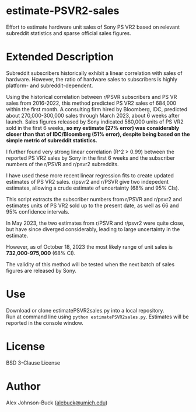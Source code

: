 # estimate-PSVR2-sales
Effort to estimate hardware unit sales of Sony PS VR2 based on relevant subreddit statistics and sparse official sales figures.

# Extended Description

Subreddit subscribers historically exhibit a linear correlation with sales of hardware.
However, the ratio of hardware sales to subscribers is highly platform- and subreddit-dependent.

Using the historical correlation between r/PSVR subscribers and PS VR sales from 2016-2022, this method
predicted PS VR2 sales of 684,000 within the first month.
A consulting firm hired by Bloomberg, IDC, predicted about 270,000-300,000 sales through March 2023, about 6 weeks after launch.
Sales figures released by Sony indicated 580,000 units of PS VR2 sold in the first 6 weeks, **so my estimate (27% error)
was considerably closer than that of IDC/Bloomberg (51% error), despite being based on the simple metric of 
subreddit statistics.**

I further found very strong linear correlation (R^2 > 0.99) between the reported PS VR2 sales by Sony in the first 
6 weeks and the subscriber numbers of the r/PSVR and r/psvr2 subreddits.

I have used these more recent linear regression fits to create updated estimates of PS VR2 sales.
r/psvr2 and r/PSVR give two indepedent estimates, allowing a crude estimate of uncertainty (68% and 95% CIs).

This script extracts the subscriber numbers from r/PSVR and r/psvr2 and estimates units of PS VR2 sold up to the
present date, as well as 66 and 95% confidence intervals.

In May 2023, the two estimates from r/PSVR and r/psvr2 were quite close, but have since diverged considerably,
leading to large uncertainty in the estimate.  

However, as of October 18, 2023 the most likely range of unit sales is **732,000-975,000** (68% CI).

The validity of this method will be tested when the next batch of sales figures are released by Sony.

# Use

Download or clone estimatePSVR2sales.py into a local repository.  
Run at command line using `python estimatePSVR2sales.py`.
Estimates will be reported in the console window.

# License

BSD 3-Clause License

# Author

Alex Johnson-Buck (alebuck@umich.edu)
